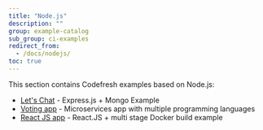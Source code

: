 ```yaml
---
title: "Node.js"
description: ""
group: example-catalog
sub_group: ci-examples
redirect_from:
  - /docs/nodejs/
toc: true
---
```


This section contains Codefresh examples based on Node.js:

- [Let's Chat]({{site.baseurl}}/docs/learn-by-example/nodejs/lets-chat/) - Express.js + Mongo Example
- [Voting app]({{site.baseurl}}/docs/learn-by-example/nodejs/voting-app/) - Microservices app with multiple programming languages
- [React JS app]({{site.baseurl}}/docs/learn-by-example/nodejs/react/) - React.JS + multi stage Docker build example